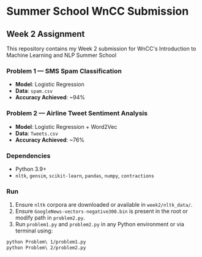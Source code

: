 # Summer School WnCC Submission

## Week 2 Assignment

This repository contains my Week 2 submission for WnCC's Introduction to Machine Learning and NLP Summer School

###  Problem 1 — SMS Spam Classification
- **Model**: Logistic Regression
- **Data**: `spam.csv`
- **Accuracy Achieved**: ~94%

###  Problem 2 — Airline Tweet Sentiment Analysis
- **Model**: Logistic Regression + Word2Vec
- **Data**: `Tweets.csv`
- **Accuracy Achieved**: ~76%

### Dependencies
- Python 3.9+
- `nltk`, `gensim`, `scikit-learn`, `pandas`, `numpy`, `contractions`

### Run
1. Ensure `nltk` corpora are downloaded or available in `week2/nltk_data/`.
2. Ensure `GoogleNews-vectors-negative300.bin` is present in the root or modify path in `problem2.py`.
3. Run `problem1.py` and `problem2.py` in any Python environment or via terminal using:
```bash
python Problem\ 1/problem1.py
python Problem\ 2/problem2.py


